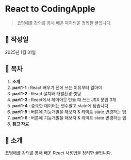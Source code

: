 # React to CodingApple

> 코딩애플 강의를 통해 배운 파이썬을 정리한 글입니다.

## 📅 작성일
2025년 1월 31일

## 📌 목차
1. **소개**
2. **part1-1** : React 배우기 전에 쓰는 이유부터 알아야
3. **part1-2** : React 설치와 개발환경 셋팅
4. **part1-3** : React에서 레이아웃 만들 때 쓰는 JSX 문법 3개
5. **part1-4** : 중요한 데이터는 변수말고 state에 담습니다
6. **part1-5** : 버튼에 기능개발을 해보자 & 리액트 state 변경하는 법
7. **part1-6** : 버튼에 기능개발을 해보자 & 리액트 state 변경하는 법
17. **참고 자료**

## 📝 소개
코딩애플 강의를 통해 배운 React 사용법을 정리한 글입니다.
